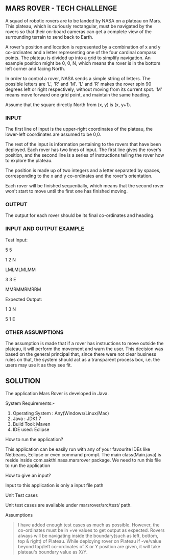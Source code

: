 ## MARS ROVER - TECH CHALLENGE
 
A squad of robotic rovers are to be landed by NASA on a plateau on Mars. This
plateau, which is curiously rectangular, must be navigated by the rovers so
that their on-board cameras can get a complete view of the surrounding
terrain to send back to Earth.
 
A rover's position and location is represented by a combination of x and y
co-ordinates and a letter representing one of the four cardinal compass
points. The plateau is divided up into a grid to simplify navigation. An
example position might be 0, 0, N, which means the rover is in the bottom
left corner and facing North.
 
In order to control a rover, NASA sends a simple string of letters. The
possible letters are 'L', 'R' and 'M'. 'L' and 'R' makes the rover spin 90
degrees left or right respectively, without moving from its current spot. 'M'
means move forward one grid point, and maintain the same heading.
 
Assume that the square directly North from (x, y) is (x, y+1).
 
 
### INPUT
 
The first line of input is the upper-right coordinates of the plateau, the
lower-left coordinates are assumed to be 0,0.
 
The rest of the input is information pertaining to the rovers that have been
deployed. Each rover has two lines of input. The first line gives the rover's
position, and the second line is a series of instructions telling the rover
how to explore the plateau.
 
The position is made up of two integers and a letter separated by spaces,
corresponding to the x and y co-ordinates and the rover's orientation.
 
Each rover will be finished sequentially, which means that the second rover
won't start to move until the first one has finished moving.
 
 
### OUTPUT

The output for each rover should be its final co-ordinates and heading. 
 
 
### INPUT AND OUTPUT EXAMPLE

Test Input:
 
  5 5
 
  1 2 N
 
  LMLMLMLMM
 
  3 3 E
 
  MMRMMRMRRM
 
Expected Output:
 
  1 3 N
  
  5 1 E
 
 
### OTHER ASSUMPTIONS
 
The assumption is made that if a rover has instructions to move outside the
plateau, it will perform the movement and warn the user. This decision was
based on the general principal that, since there were not clear business rules
on that, the system should act as a transparent process box, i.e. the users may
use it as they see fit.
 
## SOLUTION

The application Mars Rover is developed in Java.

System Requirements:-

1. Operating System : Any(Windows/Linux/Mac)
2. Java : JDK1.7
3. Build Tool: Maven
4. IDE used: Eclipse

How to run the application?

  This application can be easily run with any of your favourite IDEs like Netbeans, 
Eclipse or even command prompt. The main class(Main.java) is reside inside 
com.sakthi.nasa.marsrover package. We need to run this file to run the application

How to give an input?

  Input to this application is only a input file path

Unit Test cases

  Unit test cases are available under marsrover/src/test/ path.

Assumptions
>   I have added enough test cases as much as possible. However, the co-ordinates must be
> in +ve values to get output as expected. Rovers always will be navigating inside the 
> boundary(such as left, bottom, top & right) of Plateau. While deploying rover on Plateau 
> if -ve/value beyond top/left co-ordinates of X or Y position are given, it will take 
> plateau's boundary value as X/Y.
